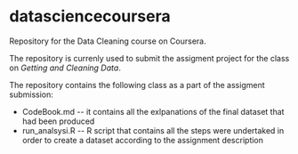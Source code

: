 datasciencecoursera
===================

Repository for the Data Cleaning course on Coursera.

The repository is currenly used to submit the assigment project for the class on _Getting and Cleaning Data_. 

The repository contains the following class as a part of the assigment submission:

* CodeBook.md -- it contains all the exlpanations of the final dataset that had been produced 
* run_analsysi.R -- R script that contains all the steps were undertaked in order to create a dataset according to the assignment description

